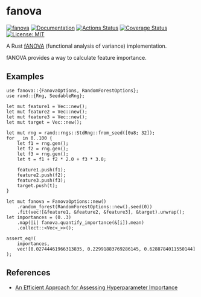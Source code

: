 fanova
=======

[![fanova](https://img.shields.io/crates/v/fanova.svg)](https://crates.io/crates/fanova)
[![Documentation](https://docs.rs/fanova/badge.svg)](https://docs.rs/fanova)
[![Actions Status](https://github.com/sile/fanova/workflows/CI/badge.svg)](https://github.com/sile/fanova/actions)
[![Coverage Status](https://coveralls.io/repos/github/sile/fanova/badge.svg?branch=master)](https://coveralls.io/github/sile/fanova?branch=master)
[![License: MIT](https://img.shields.io/badge/license-MIT-blue.svg)](LICENSE)

A Rust [fANOVA] (functional analysis of variance) implementation.

fANOVA provides a way to calculate feature importance.

Examples
--------

```
use fanova::{FanovaOptions, RandomForestOptions};
use rand::{Rng, SeedableRng};

let mut feature1 = Vec::new();
let mut feature2 = Vec::new();
let mut feature3 = Vec::new();
let mut target = Vec::new();

let mut rng = rand::rngs::StdRng::from_seed([0u8; 32]);
for _ in 0..100 {
    let f1 = rng.gen();
    let f2 = rng.gen();
    let f3 = rng.gen();
    let t = f1 + f2 * 2.0 + f3 * 3.0;

    feature1.push(f1);
    feature2.push(f2);
    feature3.push(f3);
    target.push(t);
}

let mut fanova = FanovaOptions::new()
    .random_forest(RandomForestOptions::new().seed(0))
    .fit(vec![&feature1, &feature2, &feature3], &target).unwrap();
let importances = (0..3)
    .map(|i| fanova.quantify_importance(&[i]).mean)
    .collect::<Vec<_>>();

assert_eq!(
    importances,
    vec![0.02744461966313835, 0.22991883769286145, 0.6288784011550144]
);
```

References
----------

- [An Efficient Approach for Assessing Hyperparameter Importance][fANOVA]

[fANOVA]: http://proceedings.mlr.press/v32/hutter14.html
